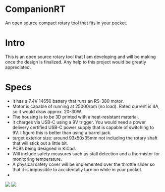 # CompanionRT
An open source compact rotary tool that fits in your pocket. 

# Intro

This is an open source rotary tool that I am developing and will be making once the design is finalized. Any help to this project would be greatly appreciated. 

# Specs

- It has a 7.4V 14650 battery that runs an RS-380 motor.
- Motor is capable of running at 25000rpm (no load). Rated current is 4A, so it would draw approx. 20-30W. 
- The housing is to be 3D printed with a heat-resistant material.
- It charges via USB-C using a 9V trigger. You would need a power delivery certified USB-C power supply that is capable of switching to 9V. I figure this is better than using a barrel jack.
- target exterior size: around 93x50x35mm not including the rotary shaft that will stick out a little bit.
- PCBs being designed in KiCad.
- Will include safety measures such as stall detection and a thermistor for monitoring temperature.
- A physical safety cover will be implemented over the throttle slider so that it is impossible to accidentally turn on while in your pocket.
- 

![](https://i.imgur.com/RcGDQ2m.png)
![](https://i.imgur.com/szMXRDd.png)
